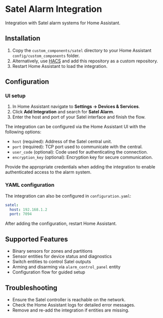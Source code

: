 # Satel Alarm Integration

Integration with Satel alarm systems for Home Assistant.

## Installation

1. Copy the `custom_components/satel` directory to your Home Assistant `config/custom_components` folder.
2. Alternatively, use [HACS](https://hacs.xyz) and add this repository as a custom repository.
3. Restart Home Assistant to load the integration.

## Configuration

### UI setup

1. In Home Assistant navigate to **Settings → Devices & Services**.
2. Click **Add Integration** and search for **Satel Alarm**.
3. Enter the host and port of your Satel interface and finish the flow.

The integration can be configured via the Home Assistant UI with the following options:

- `host` (required): Address of the Satel central unit.
- `port` (required): TCP port used to communicate with the central.
- `user_code` (optional): Code used for authenticating the connection.
- `encryption_key` (optional): Encryption key for secure communication.

Provide the appropriate credentials when adding the integration to enable authenticated access to the alarm system.

### YAML configuration

The integration can also be configured in `configuration.yaml`:

```yaml
satel:
  host: 192.168.1.2
  port: 7094
```

After adding the configuration, restart Home Assistant.

## Supported Features

- Binary sensors for zones and partitions
- Sensor entities for device status and diagnostics
- Switch entities to control Satel outputs
- Arming and disarming via `alarm_control_panel` entity
- Configuration flow for guided setup

## Troubleshooting

- Ensure the Satel controller is reachable on the network.
- Check the Home Assistant logs for detailed error messages.
- Remove and re-add the integration if entities are missing.

